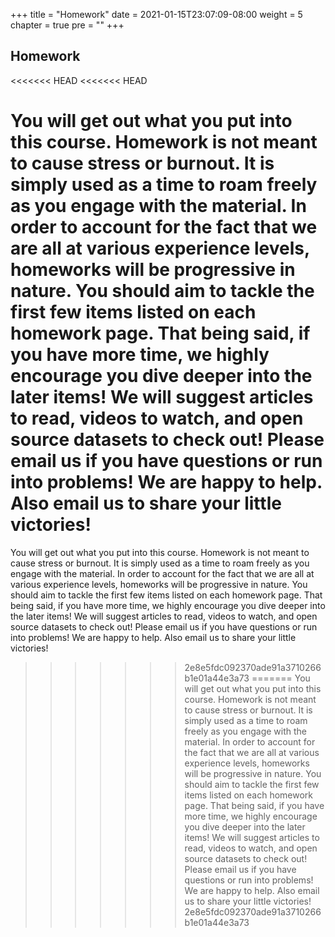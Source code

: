+++
title = "Homework"
date = 2021-01-15T23:07:09-08:00
weight = 5
chapter = true
pre = "<b></b>"
+++

## Homework

<<<<<<< HEAD
<<<<<<< HEAD

You will get out what you put into this course. Homework is not meant to cause stress or burnout. It is simply used as a time to roam freely as you engage with the material. In order to account for the fact that we are all at various experience levels, homeworks will be progressive in nature. You should aim to tackle the first few items listed on each homework page. That being said, if you have more time, we highly encourage you dive deeper into the later items! We will suggest articles to read, videos to watch, and open source datasets to check out! Please email us if you have questions or run into problems! We are happy to help. Also email us to share your little victories!
=======
You will get out what you put into this course. Homework is not meant to cause stress or burnout. It is simply used as a time to roam freely as you engage with the material. In order to account for the fact that we are all at various experience levels, homeworks will be progressive in nature. You should aim to tackle the first few items listed on each homework page. That being said, if you have more time, we highly encourage you dive deeper into the later items! We will suggest articles to read, videos to watch, and open source datasets to check out! Please email us if you have questions or run into problems! We are happy to help. Also email us to share your little victories!
>>>>>>> 2e8e5fdc092370ade91a3710266b1e01a44e3a73
=======
You will get out what you put into this course. Homework is not meant to cause stress or burnout. It is simply used as a time to roam freely as you engage with the material. In order to account for the fact that we are all at various experience levels, homeworks will be progressive in nature. You should aim to tackle the first few items listed on each homework page. That being said, if you have more time, we highly encourage you dive deeper into the later items! We will suggest articles to read, videos to watch, and open source datasets to check out! Please email us if you have questions or run into problems! We are happy to help. Also email us to share your little victories!
>>>>>>> 2e8e5fdc092370ade91a3710266b1e01a44e3a73
